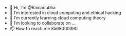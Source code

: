- 👋 Hi, I’m @Ramanubha
- 👀 I’m interested in cloud computing and ethical hacking
- 🌱 I’m currently learning cloud computing theory
- 💞️ I’m looking to collaborate on ...
- 📫 How to reach me 8568000390

<!---
Ramanubha/Ramanubha is a ✨ special ✨ repository because its `README.md` (this file) appears on your GitHub profile.
You can click the Preview link to take a look at your changes.
--->
